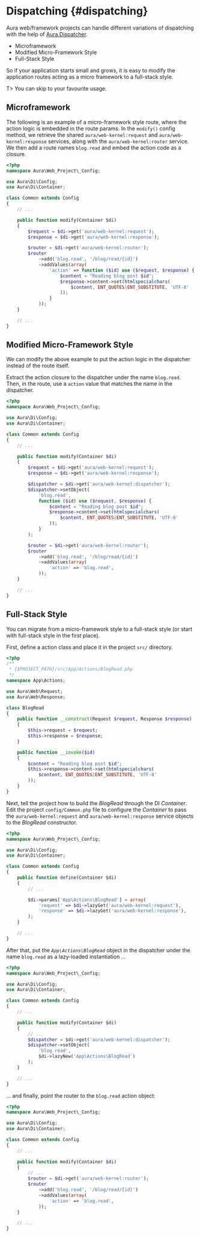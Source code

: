 # Dispatching {#dispatching}

Aura web/framework projects can handle different variations of dispatching
with the help of [Aura.Dispatcher](https://github.com/auraphp/Aura.Dispatcher).

* Microframework
* Modified Micro-Framework Style
* Full-Stack Style

So if your application starts small and grows,
it is easy to modify the application routes acting as a micro framework
to a full-stack style.

T> You can skip to your favourite usage.

## Microframework

The following is an example of a micro-framework style route, where the
action logic is embedded in the route params. In the `modify()`
config method, we retrieve the shared `aura/web-kernel:request` and `aura/web-kernel:response`
services, along with the `aura/web-kernel:router` service. We then add a route names
`blog.read` and embed the action code as a closure.

```php
<?php
namespace Aura\Web_Project\_Config;

use Aura\Di\Config;
use Aura\Di\Container;

class Common extends Config
{
    // ...

    public function modify(Container $di)
    {
        $request = $di->get('aura/web-kernel:request');
        $response = $di->get('aura/web-kernel:response');

        $router = $di->get('aura/web-kernel:router');
        $router
            ->add('blog.read', '/blog/read/{id}')
            ->addValues(array(
                'action' => function ($id) use ($request, $response) {
                    $content = "Reading blog post $id";
                    $response->content->set(htmlspecialchars(
                        $content, ENT_QUOTES|ENT_SUBSTITUTE, 'UTF-8'
                    ));
                }
            ));
    }

    // ...
}
```

## Modified Micro-Framework Style

We can modify the above example to put the action logic in the
dispatcher instead of the route itself.

Extract the action closure to the dispatcher under the name `blog.read`.
Then, in the route, use a `action` value that matches the name in
the dispatcher.

```php
<?php
namespace Aura\Web_Project\_Config;

use Aura\Di\Config;
use Aura\Di\Container;

class Common extends Config
{
    // ...

    public function modify(Container $di)
    {
        $request = $di->get('aura/web-kernel:request');
        $response = $di->get('aura/web-kernel:response');

        $dispatcher = $di->get('aura/web-kernel:dispatcher');
        $dispatcher->setObject(
            'blog.read',
            function ($id) use ($request, $response) {
                $content = "Reading blog post $id";
                $response->content->set(htmlspecialchars(
                    $content, ENT_QUOTES|ENT_SUBSTITUTE, 'UTF-8'
                ));
            }
        );

        $router = $di->get('aura/web-kernel:router');
        $router
            ->add('blog.read', '/blog/read/{id}')
            ->addValues(array(
                'action' => 'blog.read',
            ));
    }

    // ...
}
```

## Full-Stack Style

You can migrate from a micro-framework style to a full-stack style (or start
with full-stack style in the first place).

First, define a action class and place it in the project `src/` directory.

```php
<?php
/**
 * {$PROJECT_PATH}/src/App/Actions/BlogRead.php
 */
namespace App\Actions;

use Aura\Web\Request;
use Aura\Web\Response;

class BlogRead
{
    public function __construct(Request $request, Response $response)
    {
        $this->request = $request;
        $this->response = $response;
    }

    public function __invoke($id)
    {
        $content = "Reading blog post $id";
        $this->response->content->set(htmlspecialchars(
            $content, ENT_QUOTES|ENT_SUBSTITUTE, 'UTF-8'
        ));
    }
}
```

Next, tell the project how to build the _BlogRead_ through the DI
_Container_. Edit the project `config/Common.php` file to configure the
_Container_ to pass the `aura/web-kernel:request` and `aura/web-kernel:response` service objects to
the _BlogRead_ constructor.

```php
<?php
namespace Aura\Web_Project\_Config;

use Aura\Di\Config;
use Aura\Di\Container;

class Common extends Config
{
    public function define(Container $di)
    {
        // ...

        $di->params['App\Actions\BlogRead'] = array(
            'request' => $di->lazyGet('aura/web-kernel:request'),
            'response' => $di->lazyGet('aura/web-kernel:response'),
        );
    }

    // ...
}
```

After that, put the _`App\Actions\BlogRead`_ object in the dispatcher
under the name `blog.read` as a lazy-loaded instantiation ...

```php
<?php
namespace Aura\Web_Project\_Config;

use Aura\Di\Config;
use Aura\Di\Container;

class Common extends Config
{
    // ...

    public function modify(Container $di)
    {
        // ...
        $dispatcher = $di->get('aura/web-kernel:dispatcher');
        $dispatcher->setObject(
            'blog.read',
            $di->lazyNew('App\Actions\BlogRead')
        );
    }

    // ...
}
```

... and finally, point the router to the `blog.read` action object:

```php
<?php
namespace Aura\Web_Project\_Config;

use Aura\Di\Config;
use Aura\Di\Container;

class Common extends Config
{
    // ...

    public function modify(Container $di)
    {
        // ...
        $router = $di->get('aura/web-kernel:router');
        $router
            ->add('blog.read', '/blog/read/{id}')
            ->addValues(array(
                'action' => 'blog.read',
            ));
    }

    // ...
}
```
